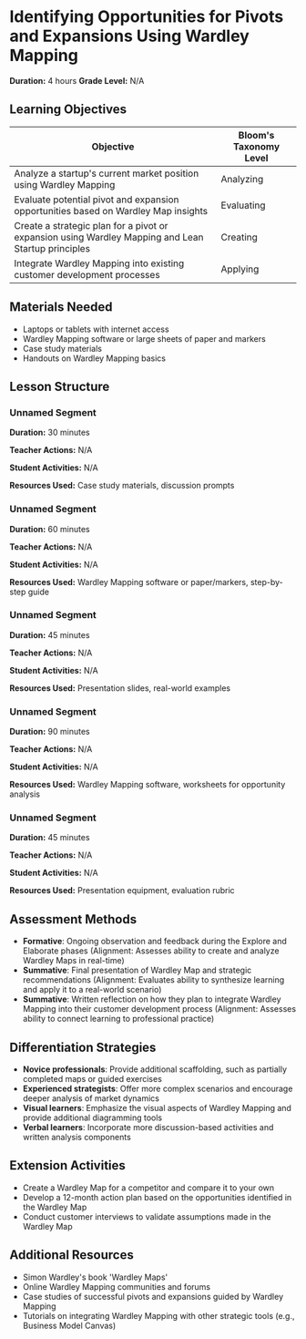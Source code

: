 # Identifying Opportunities for Pivots and Expansions Using Wardley Mapping

**Duration:** 4 hours **Grade Level:** N/A

## Learning Objectives

| Objective | Bloom's Taxonomy Level |
|-----------|-------------------------|
| Analyze a startup's current market position using Wardley Mapping | Analyzing |
| Evaluate potential pivot and expansion opportunities based on Wardley Map insights | Evaluating |
| Create a strategic plan for a pivot or expansion using Wardley Mapping and Lean Startup principles | Creating |
| Integrate Wardley Mapping into existing customer development processes | Applying |

## Materials Needed
* Laptops or tablets with internet access
* Wardley Mapping software or large sheets of paper and markers
* Case study materials
* Handouts on Wardley Mapping basics

## Lesson Structure
### Unnamed Segment
**Duration:** 30 minutes

**Teacher Actions:** N/A

**Student Activities:** N/A

**Resources Used:** Case study materials, discussion prompts

### Unnamed Segment
**Duration:** 60 minutes

**Teacher Actions:** N/A

**Student Activities:** N/A

**Resources Used:** Wardley Mapping software or paper/markers, step-by-step guide

### Unnamed Segment
**Duration:** 45 minutes

**Teacher Actions:** N/A

**Student Activities:** N/A

**Resources Used:** Presentation slides, real-world examples

### Unnamed Segment
**Duration:** 90 minutes

**Teacher Actions:** N/A

**Student Activities:** N/A

**Resources Used:** Wardley Mapping software, worksheets for opportunity analysis

### Unnamed Segment
**Duration:** 45 minutes

**Teacher Actions:** N/A

**Student Activities:** N/A

**Resources Used:** Presentation equipment, evaluation rubric

## Assessment Methods
* **Formative**: Ongoing observation and feedback during the Explore and Elaborate phases (Alignment: Assesses ability to create and analyze Wardley Maps in real-time)
* **Summative**: Final presentation of Wardley Map and strategic recommendations (Alignment: Evaluates ability to synthesize learning and apply it to a real-world scenario)
* **Summative**: Written reflection on how they plan to integrate Wardley Mapping into their customer development process (Alignment: Assesses ability to connect learning to professional practice)

## Differentiation Strategies
* **Novice professionals**: Provide additional scaffolding, such as partially completed maps or guided exercises
* **Experienced strategists**: Offer more complex scenarios and encourage deeper analysis of market dynamics
* **Visual learners**: Emphasize the visual aspects of Wardley Mapping and provide additional diagramming tools
* **Verbal learners**: Incorporate more discussion-based activities and written analysis components

## Extension Activities
* Create a Wardley Map for a competitor and compare it to your own
* Develop a 12-month action plan based on the opportunities identified in the Wardley Map
* Conduct customer interviews to validate assumptions made in the Wardley Map

## Additional Resources
* Simon Wardley's book 'Wardley Maps'
* Online Wardley Mapping communities and forums
* Case studies of successful pivots and expansions guided by Wardley Mapping
* Tutorials on integrating Wardley Mapping with other strategic tools (e.g., Business Model Canvas)
